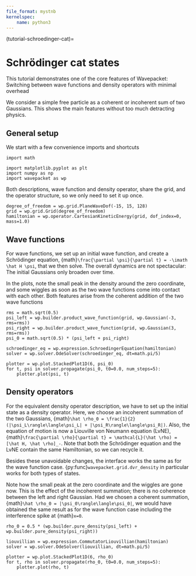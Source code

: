 ```yaml
---
file_format: mystnb
kernelspec:
    name: python3
---
```


(tutorial-schroedinger-cat)=

# Schrödinger cat states

This tutorial demonstrates one of the core features of Wavepacket:
Switching between wave functions and density operators with minimal overhead

We consider a simple free particle as a coherent or incoherent sum of two Gaussians.
This shows the main features without too much detracting physics.

## General setup

We start with a few convenience imports and shortcuts

```{code-cell}
import math

import matplotlib.pyplot as plt
import numpy as np
import wavepacket as wp
```

Both descriptions, wave function and density operator, share the grid, and
the operator structure, so we only need to set it up once.

```{code-cell}
degree_of_freedom = wp.grid.PlaneWaveDof(-15, 15, 128)
grid = wp.grid.Grid(degree_of_freedom)
hamiltonian = wp.operator.CartesianKineticEnergy(grid, dof_index=0, mass=1.0)
```

## Wave functions

For wave functions, we set up an initial wave function,
and create a Schrödinger equation,
{math}`\frac{\partial \psi}{\partial t} = -\imath \hat H \psi`,
that we then solve.
The overall dynamics are not spectacular:
The initial Gaussians only broaden over time.

In the plots, note the small peak in the density around the zero coordinate,
and some wiggles as soon as the two wave functions come into contact with each other.
Both features arise from the coherent addition of the two wave functions

```{code-cell}
rms = math.sqrt(0.5)
psi_left = wp.builder.product_wave_function(grid, wp.Gaussian(-3, rms=rms))
psi_right = wp.builder.product_wave_function(grid, wp.Gaussian(3, rms=rms))
psi_0 = math.sqrt(0.5) * (psi_left + psi_right)

schroedinger_eq = wp.expression.SchroedingerEquation(hamiltonian)
solver = wp.solver.OdeSolver(schroedinger_eq, dt=math.pi/5)

plotter = wp.plot.StackedPlot1D(6, psi_0)
for t, psi in solver.propagate(psi_0, t0=0.0, num_steps=5):
    plotter.plot(psi, t)
```

## Density operators

For the equivalent density operator description, we have to set up the initial state
as a density operator. Here, we choose an incoherent summation of the two Gaussians,
{math}`\hat \rho_0 = \frac{1}{2}(|\psi_L\rangle\langle\psi_L| + |\psi_R\rangle\langle\psi_R|)`.
Also, the equation of motion is now a Liouville von Neumann equation (LvNE),
{math}`\frac{\partial \rho}{\partial t} = \mathcal{L}(\hat \rho) = [\hat H, \hat \rho]_-`.
Note that both the Schrödinger equation and the LvNE contain the same
Hamiltonian, so we can recycle it.

Besides these unavoidable changes, the interface works the same
as for the wave function case.
{py:func}`wavepacket.grid.dvr_density` in particular works for both types of states.

Note how the small peak at the zero coordinate and the wiggles are gone now.
This is the effect of the incoherent summation;
there is no coherence between the left and right Gaussian.
Had we chosen a coherent summation,
{math}`\hat \rho_0 = |\psi_0\rangle\langle\psi_0|`,
we would have obtained the same result as for the wave function case including
the interference spike at {math}`x=0`.

```{code-cell}
rho_0 = 0.5 * (wp.builder.pure_density(psi_left) + wp.builder.pure_density(psi_right))

liouvillian = wp.expression.CommutatorLiouvillian(hamiltonian)
solver = wp.solver.OdeSolver(liouvillian, dt=math.pi/5)

plotter = wp.plot.StackedPlot1D(6, rho_0)
for t, rho in solver.propagate(rho_0, t0=0.0, num_steps=5):
    plotter.plot(rho, t)
```
